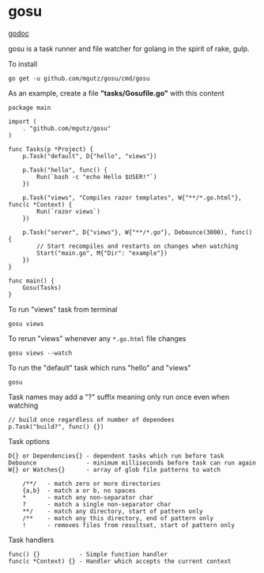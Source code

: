 # gosu

[godoc](https://godoc.org/github.com/mgutz/gosu)

gosu is a task runner and file watcher for golang in the spirit of
rake, gulp.

To install

    go get -u github.com/mgutz/gosu/cmd/gosu

As an example, create a file **"tasks/Gosufile.go"** with this content

    package main

    import (
        . "github.com/mgutz/gosu"
    )

    func Tasks(p *Project) {
        p.Task("default", D{"hello", "views"})

        p.Task("hello", func() {
            Run(`bash -c "echo Hello $USER!"`)
        })

        p.Task("views", "Compiles razor templates", W{"**/*.go.html"}, func(c *Context) {
            Run(`razor views`)
        })

        p.Task("server", D{"views"}, W{"**/*.go"}, Debounce(3000), func() {
            // Start recompiles and restarts on changes when watching
            Start("main.go", M{"Dir": "example"})
        })
    }

    func main() {
        Gosu(Tasks)
    }

To run "views" task from terminal

    gosu views

To rerun "views" whenever any `*.go.html` file changes

    gosu views --watch

To run the "default" task which runs "hello" and "views"

    gosu

Task names may add a "?" suffix meaning only run once even when watching

    // build once regardless of number of dependees
    p.Task("build?", func() {})

Task options

    D{} or Dependencies{} - dependent tasks which run before task
    Debounce              - minimum milliseconds before task can run again
    W{} or Watches{}      - array of glob file patterns to watch

        /**/   - match zero or more directories
        {a,b}  - match a or b, no spaces
        *      - match any non-separator char
        ?      - match a single non-separator char
        **/    - match any directory, start of pattern only
        /**    - match any this directory, end of pattern only
        !      - removes files from resultset, start of pattern only

Task handlers

    func() {}           - Simple function handler
    func(c *Context) {} - Handler which accepts the current context

